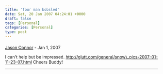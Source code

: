 ```yaml
---
title: 'four man bobsled'
date: Sat, 20 Jan 2007 04:24:01 +0000
draft: false
tags: [Personal]
categories: [Personal]
type: post
---
```



#### 
[Jason Connor](http://glutt.com "jlc@glutt.com") - <time datetime="2007-01-22 02:28:50">Jan 1, 2007</time>

I can't help but be impressed. http://glutt.com/general/snow\_pics-2007-01-11-23-07.html Cheers Buddy!
<hr />
